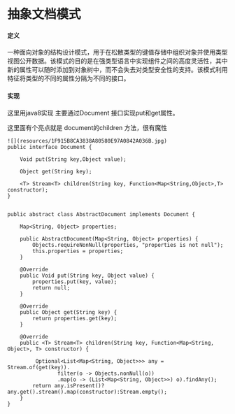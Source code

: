 # 抽象文档模式

#### 定义

一种面向对象的结构设计模式，用于在松散类型的键值存储中组织对象并使用类型视图公开数据。该模式的目的是在强类型语言中实现组件之间的高度灵活性，其中新的属性可以随时添加到对象树中，而不会失去对类型安全性的支持。该模式利用特征将类型的不同的属性分隔为不同的接口。

#### 实现

这里用java8实现 主要通过Document 接口实现put和get属性。

这里面有个亮点就是 document的children 方法，很有魔性

```
![](resources/1F915B8CA3838A80580E97A0842A036B.jpg)
public interface Document {

    Void put(String key,Object value);

    Object get(String key);

    <T> Stream<T> children(String key, Function<Map<String,Object>,T> constructor);
}

```

```

public abstract class AbstractDocument implements Document {

    Map<String, Object> properties;

    public AbstractDocument(Map<String, Object> properties) {
        Objects.requireNonNull(properties, "properties is not null");
        this.properties = properties;
    }

    @Override
    public Void put(String key, Object value) {
        properties.put(key, value);
        return null;
    }

    @Override
    public Object get(String key) {
        return properties.get(key);
    }

    @Override
    public <T> Stream<T> children(String key, Function<Map<String, Object>, T> constructor) {

         Optional<List<Map<String, Object>>> any = Stream.of(get(key)).
                filter(o -> Objects.nonNull(o))
                .map(o -> (List<Map<String, Object>>) o).findAny();
        return any.isPresent()?any.get().stream().map(constructor):Stream.empty();
    }
}

```